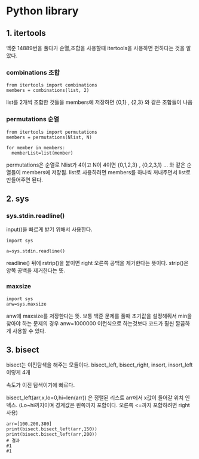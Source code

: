 # Python library

## 1. itertools
백준 14889번을 풀다가 순열,조합을 사용할때 itertools을 사용하면 편하다는 것을 알았다.

### combinations 조합
```
from itertools import combinations
members = combinations(list, 2)
```
list를 2개씩 조합한 것들을 members에 저장하면 {0,1} , {2,3} 와 같은 조합들이 나옴

### permutations 순열
```
from itertools import permutations
members = permutations(Nlist, N)

for member in members:
  memberList=list(member)
```
permutations은 순열로 Nlist가 4이고 N이 4이면 {0,1,2,3} , {0,2,3,1} ... 와 같은 순열들이 members에 저장됨.
list로 사용하려면 members를 하나씩 꺼내주면서 list로 만들어주면 된다.



## 2. sys

### sys.stdin.readline()

input()을 빠르게 받기 위해서 사용한다.
```
import sys

a=sys.stdin.readline()
```
readline() 뒤에 rstrip()을 붙이면 right 오른쪽 공백을 제거한다는 뜻이다.
strip()은 양쪽 공백을 제거한다는 뜻.


### maxsize
```
import sys
anw=sys.maxsize
```
anw에 maxsize를 저장한다는 뜻. 보통 백준 문제를 풀때 초기값을 설정해줘서 min을 찾아야 하는 문제의 경우 anw=1000000 이런식으로 하는것보다 코드가 훨씬 깔끔하게 사용할 수 있다.

## 3. bisect
bisect는 이진탐색을 해주는 모듈이다. bisect_left, bisect_right, insort, insort_left 이렇게 4개

속도가 이진 탐색이기에 빠르다.

bisect_left(arr,x,lo=0,hi=len(arr)) 은 정렬된 리스트 arr에서 x값이 들어갈 위치 인덱스. (Lo~hi까지이며 경계값은 왼쪽까지 포함이다. 오른쪽 <=까지 포함하려면 right 사용)

```
arr=[100,200,300]
print(bisect.bisect_left(arr,150))
print(bisect.bisect_left(arr,200))
# 결과 
#1
#1
```




